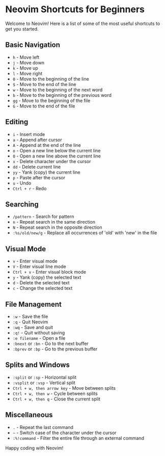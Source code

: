 # Neovim Shortcuts for Beginners

Welcome to Neovim! Here is a list of some of the most useful shortcuts to get you started.

## Basic Navigation

- `h` - Move left
- `j` - Move down
- `k` - Move up
- `l` - Move right
- `0` - Move to the beginning of the line
- `$` - Move to the end of the line
- `w` - Move to the beginning of the next word
- `b` - Move to the beginning of the previous word
- `gg` - Move to the beginning of the file
- `G` - Move to the end of the file

## Editing

- `i` - Insert mode
- `a` - Append after cursor
- `A` - Append at the end of the line
- `o` - Open a new line below the current line
- `O` - Open a new line above the current line
- `x` - Delete character under the cursor
- `dd` - Delete current line
- `yy` - Yank (copy) the current line
- `p` - Paste after the cursor
- `u` - Undo
- `Ctrl + r` - Redo

## Searching

- `/pattern` - Search for pattern
- `n` - Repeat search in the same direction
- `N` - Repeat search in the opposite direction
- `:%s/old/new/g` - Replace all occurrences of 'old' with 'new' in the file

## Visual Mode

- `v` - Enter visual mode
- `V` - Enter visual line mode
- `Ctrl + v` - Enter visual block mode
- `y` - Yank (copy) the selected text
- `d` - Delete the selected text
- `c` - Change the selected text

## File Management

- `:w` - Save the file
- `:q` - Quit Neovim
- `:wq` - Save and quit
- `:q!` - Quit without saving
- `:e filename` - Open a file
- `:bnext` or `:bn` - Go to the next buffer
- `:bprev` or `:bp` - Go to the previous buffer

## Splits and Windows

- `:split` or `:sp` - Horizontal split
- `:vsplit` or `:vsp` - Vertical split
- `Ctrl + w, then arrow key` - Move between splits
- `Ctrl + w, then w` - Cycle between splits
- `Ctrl + w, then q` - Close the current split

## Miscellaneous

- `.` - Repeat the last command
- `~` - Switch case of the character under the cursor
- `:%!command` - Filter the entire file through an external command

Happy coding with Neovim!
